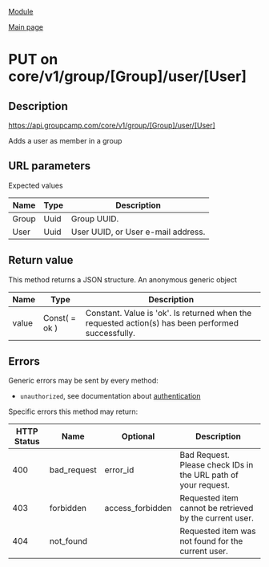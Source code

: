 
[Module](./README.md)

[Main page](../README.md)


# PUT on core/v1/group/[Group]/user/[User]

## Description

https://api.groupcamp.com/core/v1/group/[Group]/user/[User]


Adds a user as member in a group



## URL parameters

Expected values

Name   | Type    | Description
-------|---------|------------
Group | Uuid | Group UUID.
User | Uuid | User UUID, or User e-mail address.









## Return value





  
  This method returns a JSON structure. An anonymous generic object

Name   |  Type   |  Description
-------|---------|-------------
value | Const( = ok ) | Constant. Value is 'ok'. Is returned when the requested action(s) has been performed successfully.

  





## Errors

Generic errors may be sent by every method:
* `unauthorized`, see documentation about [authentication](../../Auth.md)


Specific errors this method may return:

HTTP Status | Name   | Optional          | Description
------------|--------|-------------------|------------
400 | bad_request | error_id | Bad Request. Please check IDs in the URL path of your request.
403 | forbidden | access_forbidden | Requested item cannot be retrieved by the current user.
404 | not_found |  | Requested item was not found for the current user.



